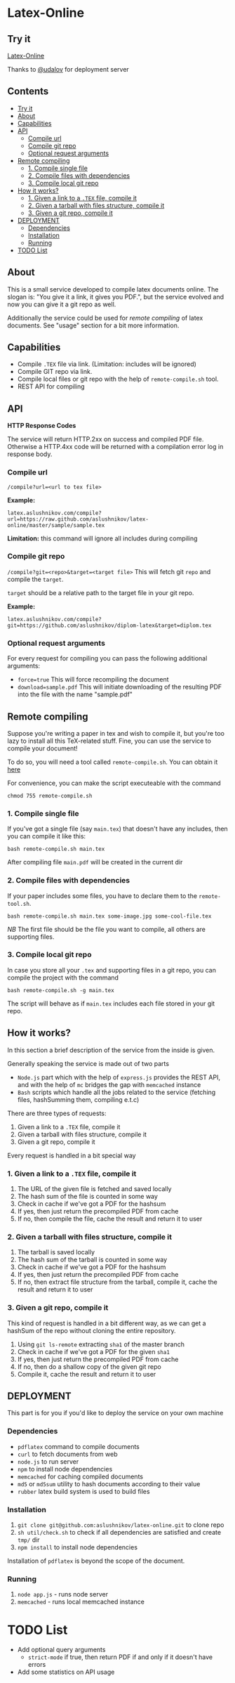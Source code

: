 # Latex-Online

## Try it

[Latex-Online](http://latex.aslushnikov.com)

Thanks to [@udalov](https://github.com/udalov) for deployment server

## Contents

- [Try it](#try-it)
- [About](#about)
- [Capabilities](#capabilities)
- [API](#api)
    - [Compile url](#compile-url)
    - [Compile git repo](#compile-git-repo)
    - [Optional request arguments](#optional-request-arguments)
- [Remote compiling](#remote-compiling)
    - [1. Compile single file](#1-compile-single-file)
    - [2. Compile files with dependencies](#2-compile-files-with-dependencies)
    - [3. Compile local git repo](#3-compile-local-git-repo)
- [How it works?](#how-it-works)
    - [1. Given a link to a `.TEX` file, compile it](#1-given-a-link-to-a-tex-file-compile-it)
    - [2. Given a tarball with files structure, compile it](#2-given-a-tarball-with-files-structure-compile-it)
    - [3. Given a git repo, compile it](#3-given-a-git-repo-compile-it)
- [DEPLOYMENT](#deployment)
    - [Dependencies](#dependencies)
    - [Installation](#installation)
    - [Running](#running)
- [TODO List](#todo-list)

## About

This is a small service developed to
compile latex documents online. The slogan is: "You give it a link, it gives you
PDF.", but the service evolved and now you can give it a git repo as well.

Additionally the service could be used for *remote compiling* of latex documents.
See "usage" section for a bit more information.

## Capabilities

- Compile `.TEX` file via link. (Limitation: includes will be ignored)
- Compile GIT repo via link.
- Compile local files or git repo with the help of `remote-compile.sh` tool.
- REST API for compiling

## API

**HTTP Response Codes**

The service will return HTTP.2xx on success and compiled PDF file. Otherwise
a HTTP.4xx code will be returned with a compilation error log in response body.

### Compile url

```/compile?url=<url to tex file>```

**Example:**
```
latex.aslushnikov.com/compile?url=https://raw.github.com/aslushnikov/latex-online/master/sample/sample.tex
```

**Limitation:** this command will ignore all includes during compiling

### Compile git repo

```/compile?git=<repo>&target=<target file>```
This will fetch git `repo` and compile the `target`.

`target` should be a relative path to the target file in your git repo.

**Example:**
```
latex.aslushnikov.com/compile?git=https://github.com/aslushnikov/diplom-latex&target=diplom.tex
```

### Optional request arguments

For every request for compiling you can pass the following additional arguments:

- `force=true` This will force recompiling the document
- `download=sample.pdf` This will initiate downloading of the resulting PDF
    into the file with the name "sample.pdf"

## Remote compiling

Suppose you're writing a paper in tex and wish to compile it, but
you're too lazy to install all this TeX-related stuff. Fine, you can use the
service to compile your document!

To do so, you will need a tool called `remote-compile.sh`. You can obtain it
[here](https://raw.github.com/aslushnikov/latex-online/master/util/remote-compile.sh)

For convenience, you can make the script executeable with the command
```
chmod 755 remote-compile.sh
```

### 1. Compile single file

If you've got a single file (say `main.tex`) that doesn't have any includes,
then you can compile it like this:
```
bash remote-compile.sh main.tex
```
After compiling file `main.pdf` will be created in the current dir

### 2. Compile files with dependencies

If your paper includes some files, you have to declare them to the
`remote-tool.sh`.

```
bash remote-compile.sh main.tex some-image.jpg some-cool-file.tex
```

*NB* The first file should be the file you want to compile, all others are
supporting files.

### 3. Compile local git repo

In case you store all your `.tex` and supporting files in a git repo, you
can compile the project with the command
```
bash remote-compile.sh -g main.tex
```
The script will behave as if `main.tex` includes each file stored in your git repo.

## How it works?

In this section a brief description of the service from the inside is given.

Generally speaking the service is made out of two parts
- `Node.js` part which with the help of `express.js` provides the REST API, and
  with the help of `mc` bridges the gap with `memcached` instance
- `Bash` scripts which handle all the jobs related to the service (fetching
  files, hashSumming them, compiling e.t.c)

There are three types of requests:

1. Given a link to a `.TEX` file, compile it
2. Given a tarball with files structure, compile it
3. Given a git repo, compile it

Every request is handled in a bit special way

### 1. Given a link to a `.TEX` file, compile it

1. The URL of the given file is fetched and saved locally
2. The hash sum of the file is counted in some way
3. Check in cache if we've got a PDF for the hashsum
4. If yes, then just return the precompiled PDF from cache
5. If no, then compile the file, cache the result and return it to user

### 2. Given a tarball with files structure, compile it

1. The tarball is saved locally
2. The hash sum of the tarball is counted in some way
3. Check in cache if we've got a PDF for the hashsum
4. If yes, then just return the precompiled PDF from cache
5. If no, then extract file structure from the tarball, compile it,
    cache the result and return it to user

### 3. Given a git repo, compile it

This kind of request is handled in a bit different way, as we can
get a hashSum of the repo without cloning the entire repository.

1. Using `git ls-remote` extracting `sha1` of the master branch
3. Check in cache if we've got a PDF for the given `sha1`
4. If yes, then just return the precompiled PDF from cache
5. If no, then do a shallow copy of the given git repo
6. Compile it, cache the result and return it to user

## DEPLOYMENT

This part is for you if you'd like to deploy the service on your
own machine

### Dependencies

- `pdflatex` command to compile documents
- `curl` to fetch documents from web
- `node.js` to run server
- `npm` to install node dependencies
- `memcached` for caching compiled documents
- `md5` or `md5sum` utility to hash documents according to their value
- `rubber` latex build system is used to build files

### Installation

1. `git clone git@github.com:aslushnikov/latex-online.git` to clone repo
2. `sh util/check.sh` to check if all dependencies are satisfied and create
   `tmp/` dir
3. `npm install` to install node dependencies

Installation of `pdflatex` is beyond the scope of the document.

### Running

1. `node app.js` - runs node server
2. `memcached` - runs local memcached instance

# TODO List

* Add optional query arguments
    - `strict-mode` if true, then return PDF if and only if it doesn't have
      errors
* Add some statistics on API usage
